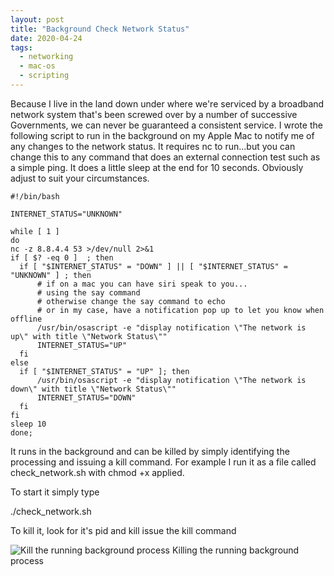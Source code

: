 ```yaml
---
layout: post
title: "Background Check Network Status"
date: 2020-04-24
tags:
  - networking
  - mac-os
  - scripting
---
```


Because I live in the land down under where we're serviced by a broadband network system that's been screwed over by a number of successive Governments, we can never be guaranteed a consistent service. I wrote the following script to run in the background on my Apple Mac to notify me of any changes to the network status. It requires nc to run...but you can change this to any command that does an external connection test such as a simple ping. It does a little sleep at the end for 10 seconds. Obviously adjust to suit your circumstances.

```
#!/bin/bash

INTERNET_STATUS="UNKNOWN"

while [ 1 ] 
do
nc -z 8.8.4.4 53 >/dev/null 2>&1
if [ $? -eq 0 ]  ; then
  if [ "$INTERNET_STATUS" = "DOWN" ] || [ "$INTERNET_STATUS" = "UNKNOWN" ] ; then
      # if on a mac you can have siri speak to you...
      # using the say command
      # otherwise change the say command to echo
      # or in my case, have a notification pop up to let you know when offline
      /usr/bin/osascript -e "display notification \"The network is up\" with title \"Network Status\""
      INTERNET_STATUS="UP"
  fi
else
  if [ "$INTERNET_STATUS" = "UP" ]; then
      /usr/bin/osascript -e "display notification \"The network is down\" with title \"Network Status\""
      INTERNET_STATUS="DOWN"
  fi
fi
sleep 10 
done;
```

It runs in the background and can be killed by simply identifying the processing and issuing a kill command. For example I run it as a file called check\_network.sh with chmod +x applied.

To start it simply type

./check\_network.sh

To kill it, look for it's pid and kill issue the kill command


![Kill the running background process](/images/2020-04-24-kill_ps.jpg)
Killing the running background process
